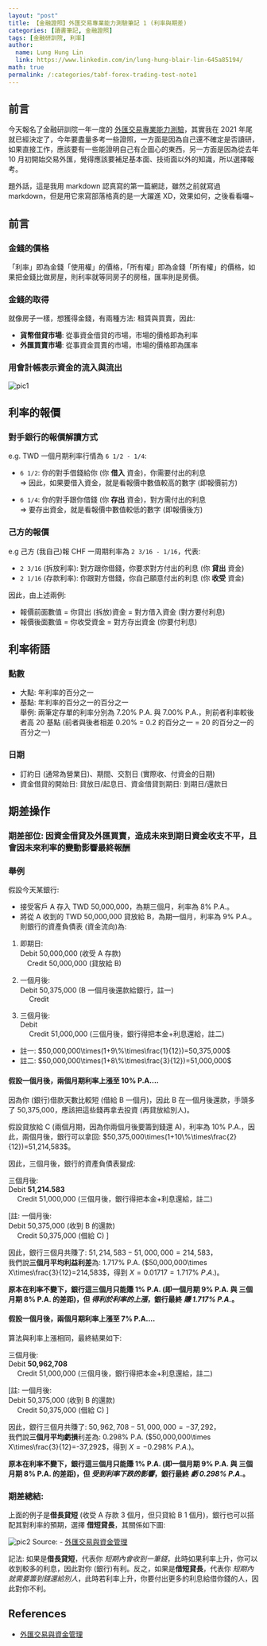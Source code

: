 ```yaml
---
layout: "post"
title: 【金融證照】外匯交易專業能力測驗筆記 1 (利率與期差)
categories: [讀書筆記, 金融證照]
tags: [金融研訓院, 利率]
author:
  name: Lung Hung Lin
  link: https://www.linkedin.com/in/lung-hung-blair-lin-645a85194/
math: true
permalink: /:categories/tabf-forex-trading-test-note1
---
```


## 前言

今天報名了金融研訓院一年一度的 [外匯交易專業能力測驗](https://www.tabf.org.tw/LicenseExamList.aspx?ExamCode=081)，其實我在 2021 年尾就已經決定了，今年要盡量多考一些證照，一方面是因為自己還不確定是否讀研，如果直接工作，應該要有一些能證明自己有企圖心的東西，另一方面是因為從去年 10 月初開始交易外匯，覺得應該要補足基本面、技術面以外的知識，所以選擇報考。

題外話，這是我用 markdown 認真寫的第一篇網誌，雖然之前就寫過 markdown，但是用它來寫部落格真的是一大躍進 XD，效果如何，之後看看囉~

## 前言

### 金錢的價格

「利率」即為金錢「使用權」的價格，「所有權」即為金錢「所有權」的價格，如果把金錢比做房屋，則利率就等同房子的房租，匯率則是房價。

### 金錢的取得

就像房子一樣，想獲得金錢，有兩種方法: 租賃與買賣，因此:

- **貨幣借貸市場**: 從事資金借貸的市場，市場的價格即為利率
- **外匯買賣市場**: 從事資金買賣的市場，市場的價格即為匯率

### 用會計帳表示資金的流入與流出

![pic1](https://lh3.googleusercontent.com/pw/AM-JKLWoTn78fdj-yfi3N9cPctG5ZRQ6UFcVyal7F0hzthPrg2ce8rdA5SkPj_JV6wtJYuJ7ImLc7_s_0uneqrYkteGnySTtjDDOil7W6NBYwEcAPaNlrrMHnEhakc9BQ_e9TiZYw-zE8oyydwFHODTlSUpO=w1370-h708-no?authuser=0)

## 利率的報價

### 對手銀行的報價解讀方式
e.g. TWD 一個月期利率行情為 ```6 1/2 - 1/4```:  
- ```6 1/2```: 你的對手借錢給你 (你 **借入** 資金)，你需要付出的利息  
  => 因此，如果要借入資金，就是看報價中數值較高的數字 (即報價前方) 

- ```6 1/4```: 你的對手跟你借錢 (你 **存出** 資金)，對方需付出的利息  
  => 要存出資金，就是看報價中數值較低的數字 (即報價後方)

### 己方的報價
e.g 己方 (我自己)報 CHF 一周期利率為 ```2 3/16 - 1/16```，代表:  
- ```2 3/16``` (拆放利率): 對方跟你借錢，你要求對方付出的利息 (你 **貸出** 資金)  
- ```2 1/16``` (存款利率): 你跟對方借錢，你自己願意付出的利息 (你 **收受** 資金)

因此，由上述兩例:
- 報價前面數值 = 你貸出 (拆放)資金 = 對方借入資金 (對方要付利息)
- 報價後面數值 = 你收受資金 = 對方存出資金 (你要付利息)

## 利率術語
### 點數
- 大點: 年利率的百分之一
- 基點: 年利率的百分之一的百分之一  
舉例: 兩筆定存單的利率分別為 7.20% P.A. 與 7.00% P.A.，則前者利率較後者高 20 基點 (前者與後者相差 0.20% = 0.2 的百分之一 = 20 的百分之一的百分之一)

### 日期
- 訂約日 (通常為營業日)、期間、交割日 (實際收、付資金的日期)
- 資金借貸的開始日: 貸放日/起息日、資金借貸到期日: 到期日/還款日

## 期差操作
### 期差部位: 因資金借貸及外匯買賣，造成未來到期日資金收支不平，且會因未來利率的變動影響最終報酬

### 舉例 
假設今天某銀行:
- 接受客戶 A 存入 TWD 50,000,000，為期三個月，利率為 8% P.A.。
- 將從 A 收到的 TWD 50,000,000 貸放給 B，為期一個月，利率為 9% P.A.。  
則銀行的資產負債表 (資金流向)為:  

1. 即期日:   
   Debit 50,000,000 (收受 A 存款)  
    &emsp;Credit 50,000,000 (貸放給 B)  

2. 一個月後:  
   Debit 50,375,000 (B 一個月後還款給銀行，註一)  
    &emsp; Credit

3. 三個月後:  
   Debit   
   &emsp; Credit 51,000,000 (三個月後，銀行得把本金+利息還給，註二)

* 註一: $50,000,000\times(1+9\%\times\frac{1}{12})=50,375,000$ 
* 註二: $50,000,000\times(1+8\%\times\frac{3}{12})=51,000,000$

#### 假設一個月後，兩個月期利率上漲至 10% P.A....
因為你 (銀行)借款天數比較短 (借給 B 一個月)，因此 B 在一個月後還款，手頭多了 50,375,000，應該把這些錢再拿去投資 (再貸放給別人)。  

假設貸放給 C (兩個月期，因為你兩個月後要籌到錢還 A)，利率為 10% P.A.，因此，兩個月後，銀行可以拿回: $50,375,000\times(1+10\%\times\frac{2}{12})=51,214,583$。  

因此，三個月後，銀行的資產負債表變成: 

三個月後:  
   Debit **51,214.583**  
   &emsp; Credit 51,000,000 (三個月後，銀行得把本金+利息還給，註二)  

[註: 一個月後:  
Debit 50,375,000 (收到 B 的還款)  
   &emsp; Credit 50,375,000 (借給 C)
]

因此，銀行三個月共賺了: $51,214,583-51,000,000=214,583$，  
我們說**三個月平均利益利差**為: 1.717% P.A. ($50,000,000\times X\times\frac{3}{12}=214,583$，得到 $X=0.01717=1.717\%\ P.A.$)。  

**原本在利率不變下，銀行這三個月只能賺 1% P.A. (即一個月期 9% P.A. 與 三個月期 8% P.A. 的差距)，但 _得利於利率的上漲_，銀行最終 _賺 1.717% P.A._。**

#### 假設一個月後，兩個月期利率上漲至 7% P.A....  
算法與利率上漲相同，最終結果如下:  

三個月後:  
   Debit **50,962,708**  
   &emsp; Credit 51,000,000 (三個月後，銀行得把本金+利息還給，註二)  

[註: 一個月後:  
Debit 50,375,000 (收到 B 的還款)  
   &emsp; Credit 50,375,000 (借給 C)
]

因此，銀行三個月共賺了: $50,962,708-51,000,000=-37,292$，  
我們說**三個月平均虧損**利差為: 0.298% P.A. ($50,000,000\times X\times\frac{3}{12}=-37,292$，得到 $X=-0.298\%\ P.A.$)。  

**原本在利率不變下，銀行這三個月只能賺 1% P.A. (即一個月期 9% P.A. 與 三個月期 8% P.A. 的差距)，但 _受到利率下跌的影響_，銀行最終 _虧 0.298% P.A._。**

### 期差總結:
上面的例子是**借長貸短** (收受 A 存款 3 個月，但只貸給 B 1 個月)，銀行也可以搭配其對利率的預期，選擇 **借短貸長**，其關係如下圖:  

![pic2](https://lh3.googleusercontent.com/pw/AM-JKLUfCC_ZWtgWb-r_iJyrnCK79DIaOpeAIuuPegXb63KlxlLf2BIqWfOsGRuEyyT9_SWkQcRwpqXqFlH841irLJWsfHAbB8u9TyIt2Vq-1gNKjz8JphH4RtkxbKXP9OEKjvlJZ4kuBoQEFHEvu4J1g5cQ=w1100-h294-no?authuser=0)
Source: - [外匯交易與資金管理](https://service.tabf.org.tw/FBS/SinglePage.aspx?ProductID=30256)

記法: 如果是**借長貸短**，代表你 _短期內會收到一筆錢_，此時如果利率上升，你可以收到較多的利息，因此對你 (銀行)有利。反之，如果是**借短貸長**，代表你 _短期內就需要籌到錢還給別人_，此時若利率上升，你要付出更多的利息給借你錢的人，因此對你不利。

## References
- [外匯交易與資金管理](https://service.tabf.org.tw/FBS/SinglePage.aspx?ProductID=30256)

